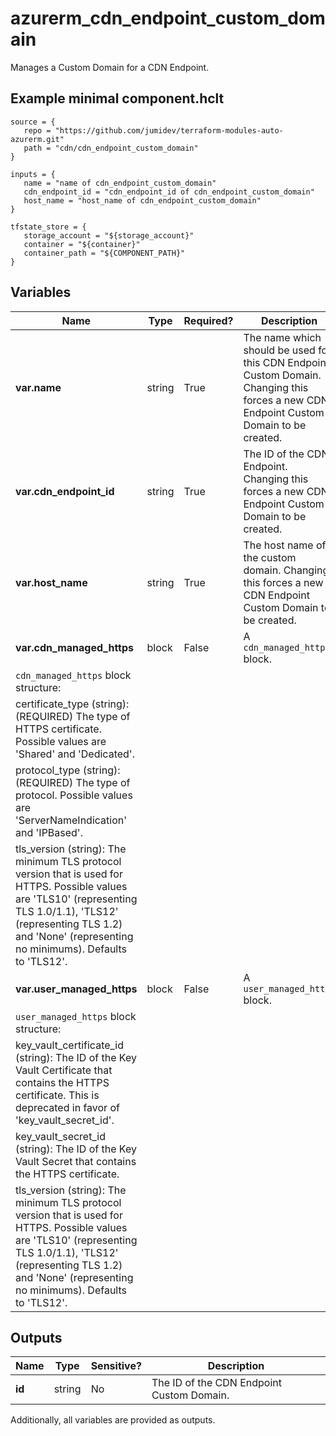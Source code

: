 # azurerm_cdn_endpoint_custom_domain

Manages a Custom Domain for a CDN Endpoint.

## Example minimal component.hclt

```hcl
source = {
   repo = "https://github.com/jumidev/terraform-modules-auto-azurerm.git" 
   path = "cdn/cdn_endpoint_custom_domain" 
}

inputs = {
   name = "name of cdn_endpoint_custom_domain" 
   cdn_endpoint_id = "cdn_endpoint_id of cdn_endpoint_custom_domain" 
   host_name = "host_name of cdn_endpoint_custom_domain" 
}

tfstate_store = {
   storage_account = "${storage_account}" 
   container = "${container}" 
   container_path = "${COMPONENT_PATH}" 
}

```

## Variables

| Name | Type | Required? |  Description |
| ---- | ---- | --------- |  ----------- |
| **var.name** | string | True | The name which should be used for this CDN Endpoint Custom Domain. Changing this forces a new CDN Endpoint Custom Domain to be created. | 
| **var.cdn_endpoint_id** | string | True | The ID of the CDN Endpoint. Changing this forces a new CDN Endpoint Custom Domain to be created. | 
| **var.host_name** | string | True | The host name of the custom domain. Changing this forces a new CDN Endpoint Custom Domain to be created. | 
| **var.cdn_managed_https** | block | False | A `cdn_managed_https` block. | 
| `cdn_managed_https` block structure: || 
|   certificate_type (string): (REQUIRED) The type of HTTPS certificate. Possible values are 'Shared' and 'Dedicated'. ||
|   protocol_type (string): (REQUIRED) The type of protocol. Possible values are 'ServerNameIndication' and 'IPBased'. ||
|   tls_version (string): The minimum TLS protocol version that is used for HTTPS. Possible values are 'TLS10' (representing TLS 1.0/1.1), 'TLS12' (representing TLS 1.2) and 'None' (representing no minimums). Defaults to 'TLS12'. ||
| **var.user_managed_https** | block | False | A `user_managed_https` block. | 
| `user_managed_https` block structure: || 
|   key_vault_certificate_id (string): The ID of the Key Vault Certificate that contains the HTTPS certificate. This is deprecated in favor of 'key_vault_secret_id'. ||
|   key_vault_secret_id (string): The ID of the Key Vault Secret that contains the HTTPS certificate. ||
|   tls_version (string): The minimum TLS protocol version that is used for HTTPS. Possible values are 'TLS10' (representing TLS 1.0/1.1), 'TLS12' (representing TLS 1.2) and 'None' (representing no minimums). Defaults to 'TLS12'. ||



## Outputs

| Name | Type | Sensitive? | Description |
| ---- | ---- | --------- | --------- |
| **id** | string | No  | The ID of the CDN Endpoint Custom Domain. | 

Additionally, all variables are provided as outputs.

